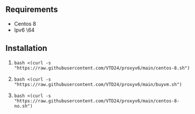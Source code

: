 ## Requirements
- Centos 8
- Ipv6 \64

## Installation
1. `bash <(curl -s "https://raw.githubusercontent.com/VTD24/proxyv6/main/centos-8.sh")`

2. `bash <(curl -s "https://raw.githubusercontent.com/VTD24/proxyv6/main/buyvm.sh")`

3. `bash <(curl -s "https://raw.githubusercontent.com/VTD24/proxyv6/main/centos-8-no.sh")`
